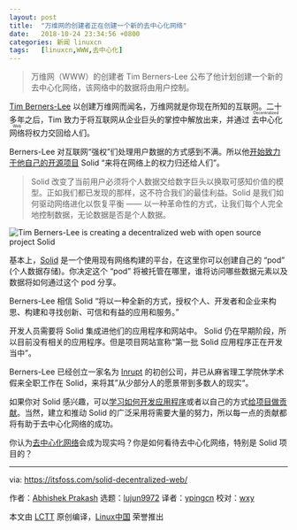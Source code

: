 ```yaml
---
layout: post
title:	"万维网的创建者正在创建一个新的去中心化网络"
date:	2018-10-24 23:34:56 +0800 
categories:	新闻 linuxcn 
tags:	[linuxcn,WWW,去中心化]
---
```




> 
> 万维网（WWW）的创建者 Tim Berners-Lee 公布了他计划创建一个新的去中心化网络，该网络中的数据将由用户控制。
> 
> 
> 


[Tim Berners-Lee](https://en.wikipedia.org/wiki/Tim_Berners-Lee) 以创建万维网而闻名，万维网就是你现在所知的互联网。二十多年之后，Tim 致力于将互联网从企业巨头的掌控中解放出来，并通过<ruby> 去中心化网络 <rt>  Decentralized Web </rt></ruby>将权力交回给人们。


Berners-Lee 对互联网“强权”们处理用户数据的方式感到不满。所以他[开始致力于他自己的开源项目](https://medium.com/@timberners_lee/one-small-step-for-the-web-87f92217d085) Solid “来将在网络上的权力归还给人们”。



> 
> Solid 改变了当前用户必须将个人数据交给数字巨头以换取可感知价值的模型。正如我们都已发现的那样，这不符合我们的最佳利益。Solid 是我们如何驱动网络进化以恢复平衡 —— 以一种革命性的方式，让我们每个人完全地控制数据，无论数据是否是个人数据。
> 
> 
> 


![Tim Berners-Lee is creating a decentralized web with open source project Solid](/Asserts/Images//attachment/album/201810/24/233504e8jyvyv3jq3dk0dd.jpg)


基本上，[Solid](https://solid.inrupt.com/) 是一个使用现有网络构建的平台，在这里你可以创建自己的 “pod” (个人数据存储)。你决定这个 “pod” 将被托管在哪里，谁将访问哪些数据元素以及数据将如何通过这个 pod 分享。


Berners-Lee 相信 Solid “将以一种全新的方式，授权个人、开发者和企业来构思、构建和寻找创新、可信和有益的应用和服务。”


开发人员需要将 Solid 集成进他们的应用程序和网站中。 Solid 仍在早期阶段，所以目前没有相关的应用程序。但是项目网站宣称“第一批 Solid 应用程序正在开发当中”。


Berners-Lee 已经创立一家名为 [Inrupt](https://www.inrupt.com/) 的初创公司，并已从麻省理工学院休学术假来全职工作在 Solid，来将其”从少部分人的愿景带到多数人的现实“。


如果你对 Solid 感兴趣，可以[学习如何开发应用程序](https://solid.inrupt.com/docs/getting-started)或者以自己的方式[给项目做贡献](https://solid.inrupt.com/community)。当然，建立和推动 Solid 的广泛采用将需要大量的努力，所以每一点的贡献都将有助于去中心化网络的成功。


你认为[去中心化网络](https://tech.co/decentralized-internet-guide-2018-02)会成为现实吗？你是如何看待去中心化网络，特别是 Solid 项目的？




---


via: <https://itsfoss.com/solid-decentralized-web/>


作者：[Abhishek Prakash](https://itsfoss.com/author/abhishek/) 选题：[lujun9972](https://github.com/lujun9972) 译者：[ypingcn](https://github.com/ypingcn) 校对：[wxy](https://github.com/wxy)


本文由 [LCTT](https://github.com/LCTT/TranslateProject) 原创编译，[Linux中国](https://linux.cn/) 荣誉推出
